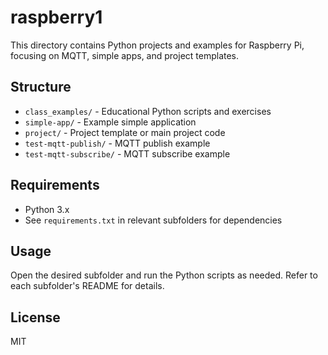 # raspberry1

This directory contains Python projects and examples for Raspberry Pi, focusing on MQTT, simple apps, and project templates.

## Structure
- `class_examples/` - Educational Python scripts and exercises
- `simple-app/` - Example simple application
- `project/` - Project template or main project code
- `test-mqtt-publish/` - MQTT publish example
- `test-mqtt-subscribe/` - MQTT subscribe example

## Requirements
- Python 3.x
- See `requirements.txt` in relevant subfolders for dependencies

## Usage
Open the desired subfolder and run the Python scripts as needed. Refer to each subfolder's README for details.

## License
MIT